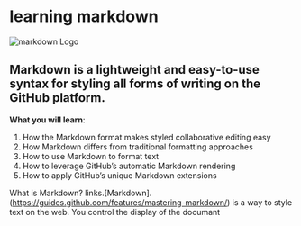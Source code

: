 # learning markdown

![markdown Logo](https://jblevins.org/projects/markdown-mode/screenshots/20170818-001.png)
## Markdown is a lightweight and easy-to-use syntax for styling all forms of writing on the GitHub platform.

**What you will learn**:

1. How the Markdown format makes styled collaborative editing easy
1. How Markdown differs from traditional formatting approaches
1. How to use Markdown to format text
1. How to leverage GitHub’s automatic Markdown rendering
1. How to apply GitHub’s unique Markdown extensions

What is Markdown?
links.[Markdown].(https://guides.github.com/features/mastering-markdown/) is a way to style text on the web. You control the display of the documant

